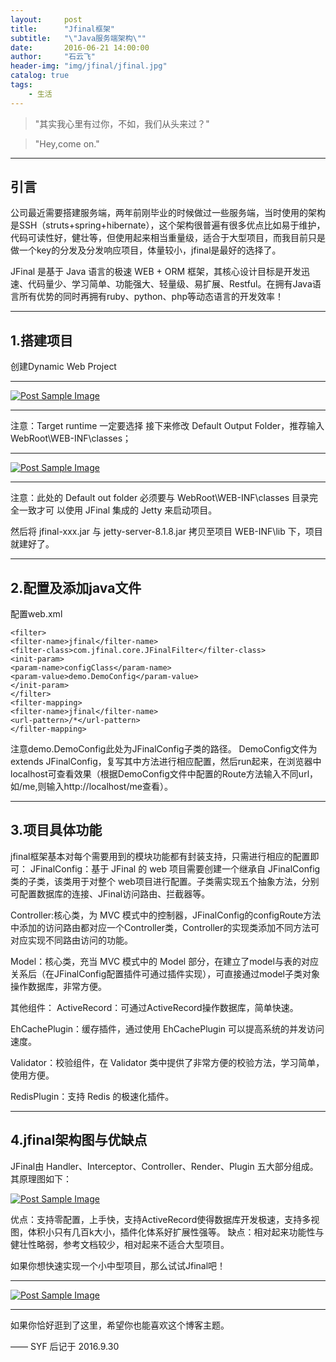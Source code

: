 ```yaml
---
layout:     post
title:      "Jfinal框架"
subtitle:   "\"Java服务端架构\""
date:       2016-06-21 14:00:00
author:     "石云飞"
header-img: "img/jfinal/jfinal.jpg"
catalog: true
tags:
    - 生活
---
```



> "其实我心里有过你，不如，我们从头来过？"

>"Hey,come on."

---

## 引言
公司最近需要搭建服务端，两年前刚毕业的时候做过一些服务端，当时使用的架构是SSH（struts+spring+hibernate），这个架构很普遍有很多优点比如易于维护，代码可读性好，健壮等，但使用起来相当重量级，适合于大型项目，而我目前只是做一个key的分发及分发响应项目，体量较小，jfinal是最好的选择了。

JFinal 是基于 Java 语言的极速 WEB + ORM 框架，其核心设计目标是开发迅速、代码量少、学习简单、功能强大、轻量级、易扩展、Restful。在拥有Java语言所有优势的同时再拥有ruby、python、php等动态语言的开发效率！


---

## 1.搭建项目
创建Dynamic Web Project

---

<a href="{{ site.baseurl }}/img/jfinal/jfinal1.jpg">
    <img src="{{ site.baseurl }}/img/jfinal/jfinal1.jpg" alt="Post Sample Image">
</a>

---

注意：Target runtime 一定要选择<None>
接下来修改 Default Output Folder，推荐输入 WebRoot\WEB-INF\classes；

---

<a href="{{ site.baseurl }}/img/jfinal/jfinal2.jpg">
    <img src="{{ site.baseurl }}/img/jfinal/jfinal2.jpg" alt="Post Sample Image">
</a>

---

注意：此处的 Default out folder 必须要与 WebRoot\WEB-INF\classes 目录完全一致才可
以使用 JFinal 集成的 Jetty 来启动项目。

然后将 jfinal-xxx.jar 与 jetty-server-8.1.8.jar 拷贝至项目 WEB-INF\lib 下，项目就建好了。



		
---

## 2.配置及添加java文件
配置web.xml

	<filter>
	<filter-name>jfinal</filter-name>
	<filter-class>com.jfinal.core.JFinalFilter</filter-class>
	<init-param>
	<param-name>configClass</param-name>
	<param-value>demo.DemoConfig</param-value>
	</init-param>
	</filter>
	<filter-mapping>
	<filter-name>jfinal</filter-name>
	<url-pattern>/*</url-pattern>
	</filter-mapping>

注意<param-value>demo.DemoConfig</param-value>此处为JFinalConfig子类的路径。
DemoConfig文件为extends JFinalConfig，复写其中方法进行相应配置，然后run起来，在浏览器中localhost可查看效果（根据DemoConfig文件中配置的Route方法输入不同url，如/me,则输入http://localhost/me查看）。


---

## 3.项目具体功能

jfinal框架基本对每个需要用到的模块功能都有封装支持，只需进行相应的配置即可：
JFinalConfig：基于 JFinal 的 web 项目需要创建一个继承自 JFinalConfig 类的子类，该类用于对整个 web项目进行配置。子类需实现五个抽象方法，分别可配置数据库的连接、JFinal访问路由、拦截器等。

Controller:核心类，为 MVC 模式中的控制器，JFinalConfig的configRoute方法中添加的访问路由都对应一个Controller类，Controller的实现类添加不同方法可对应实现不同路由访问的功能。

Model：核心类，充当 MVC 模式中的 Model 部分，在建立了model与表的对应关系后（在JFinalConfig配置插件可通过插件实现），可直接通过model子类对象操作数据库，非常方便。

其他组件：
ActiveRecord：可通过ActiveRecord操作数据库，简单快速。

EhCachePlugin：缓存插件，通过使用 EhCachePlugin 可以提高系统的并发访问速度。

Validator：校验组件，在 Validator 类中提供了非常方便的校验方法，学习简单，使用方便。

RedisPlugin：支持 Redis 的极速化插件。

---

## 4.jfinal架构图与优缺点
JFinal由 Handler、Interceptor、Controller、Render、Plugin 五大部分组成。其原理图如下：

<a href="{{ site.baseurl }}/img/jfinal/jfinal3.jpg">
    <img src="{{ site.baseurl }}/img/jfinal/jfinal3.jpg" alt="Post Sample Image">
</a>

优点：支持零配置，上手快，支持ActiveRecord使得数据库开发极速，支持多视图，体积小只有几百k大小，插件化体系好扩展性强等。
缺点：相对起来功能性与健壮性略弱，参考文档较少，相对起来不适合大型项目。

如果你想快速实现一个小中型项目，那么试试Jfinal吧！





---
<a href="{{ site.baseurl }}/img/jfinal/jfinal_end.jpg">
    <img src="{{ site.baseurl }}/img/jfinal/jfinal_end.jpg" alt="Post Sample Image">
</a>

---

如果你恰好逛到了这里，希望你也能喜欢这个博客主题。

—— SYF 后记于 2016.9.30



